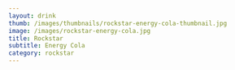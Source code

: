 ```yaml
---
layout: drink
thumb: /images/thumbnails/rockstar-energy-cola-thumbnail.jpg
image: /images/rockstar-energy-cola.jpg
title: Rockstar
subtitle: Energy Cola
category: rockstar
---
```


